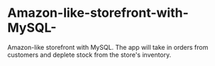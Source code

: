 # Amazon-like-storefront-with-MySQL-
Amazon-like storefront with MySQL. The app will take in orders from customers and deplete stock from the store's inventory. 
